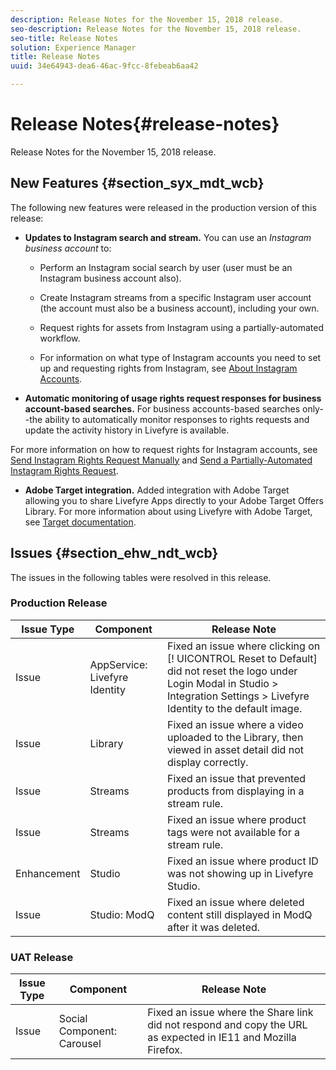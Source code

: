 ```yaml
---
description: Release Notes for the November 15, 2018 release.
seo-description: Release Notes for the November 15, 2018 release.
seo-title: Release Notes
solution: Experience Manager
title: Release Notes
uuid: 34e64943-dea6-46ac-9fcc-8febeab6aa42

---
```


# Release Notes{#release-notes}

Release Notes for the November 15, 2018 release.

## New Features {#section_syx_mdt_wcb}

The following new features were released in the production version of this release:

* **Updates to Instagram search and stream.** You can use an *Instagram business account* to:

  * Perform an Instagram social search by user (user must be an Instagram business account also).

  * Create Instagram streams from a specific Instagram user account (the account must also be a business account), including your own.

  * Request rights for assets from Instagram using a partially-automated workflow.

  * For information on what type of Instagram accounts you need to set up and requesting rights from Instagram, see [About Instagram Accounts](/help/using/c-users-creating-accounts-with-studio-access/t-configure-social-accout-instagram/c-about-instagram-accounts.md).

* **Automatic monitoring of usage rights request responses for business account-based searches.** For business accounts-based searches only--the ability to automatically monitor responses to rights requests and update the activity history in Livefyre is available.

For more information on how to request rights for Instagram accounts, see [Send Instagram Rights Request Manually](/help/using/c-how-requesting-rights-works/c-send-instagram-manual-rights-request.md) and [Send a Partially-Automated Instagram Rights Request](/help/using/c-how-requesting-rights-works/c-send-an-instagram-rights-request-from-the-library.md).

* **Adobe Target integration.** Added integration with Adobe Target allowing you to share Livefyre Apps directly to your Adobe Target Offers Library. For more information about using Livefyre with Adobe Target, see [Target documentation](hhttps://docs.adobe.com/content/help/en/livefyre/using/library/livefyre-target.html).

## Issues {#section_ehw_ndt_wcb}

The issues in the following tables were resolved in this release.

### Production Release

|Issue Type|Component|Release Note|
|--- |--- |--- |
|Issue|AppService: Livefyre Identity|Fixed an issue where clicking on [! UICONTROL Reset to Default] did not reset the logo under Login Modal in Studio > Integration Settings > Livefyre Identity to the default image.|
|Issue|Library|Fixed an issue where a video uploaded to the Library, then viewed in asset detail did not display correctly.|
|Issue|Streams|Fixed an issue that prevented products from displaying in a stream rule.|
|Issue|Streams|Fixed an issue where product tags were not available for a stream rule.|
|Enhancement|Studio|Fixed an issue where product ID was not showing up in Livefyre Studio.|
|Issue|Studio: ModQ|Fixed an issue where deleted content still displayed in ModQ after it was deleted.|

### UAT Release

|  **Issue Type** | **Component** | **Release Note** |
|---|---|---|
| Issue | Social Component: Carousel | Fixed an issue where the Share link did not respond and copy the URL as expected in IE11 and Mozilla Firefox.|